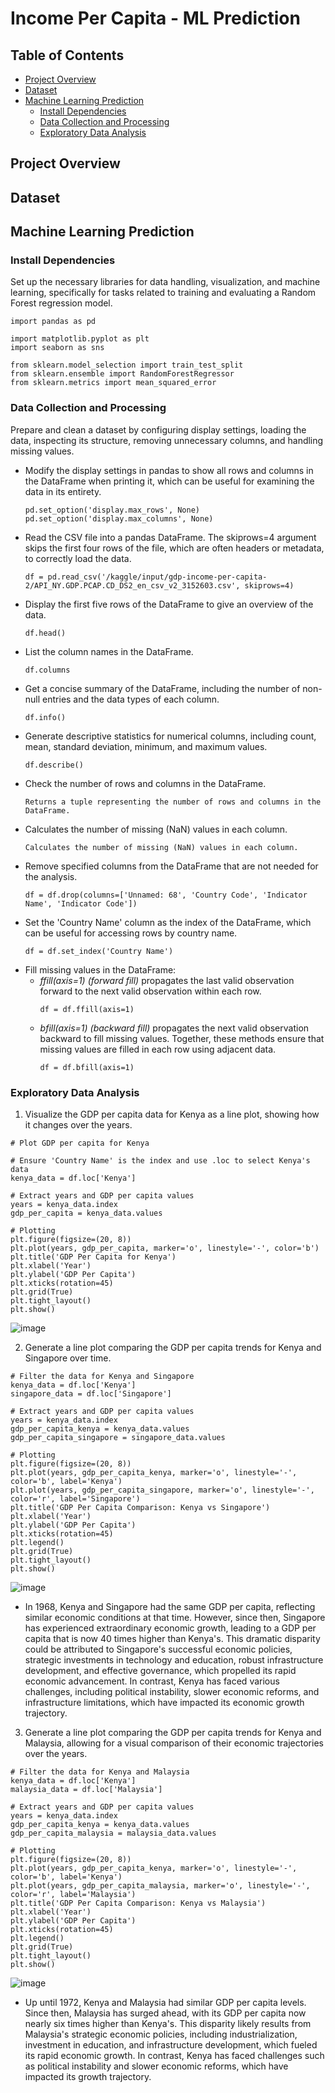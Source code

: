 # Income Per Capita - ML Prediction

## Table of Contents
- [Project Overview](#project-overview)
- [Dataset](#dataset)
- [Machine Learning Prediction](#achine-learning-prediction)
  - [Install Dependencies](#install-dependencies)
  - [Data Collection and Processing](#data-collection-and-processing)
  - [Exploratory Data Analysis](#exploratory-data-analysis)

## Project Overview

## Dataset

## Machine Learning Prediction
### Install Dependencies
Set up the necessary libraries for data handling, visualization, and machine learning, specifically for tasks related to training and evaluating a Random Forest regression model.

```
import pandas as pd

import matplotlib.pyplot as plt
import seaborn as sns

from sklearn.model_selection import train_test_split
from sklearn.ensemble import RandomForestRegressor
from sklearn.metrics import mean_squared_error
```
### Data Collection and Processing
Prepare and clean a dataset by configuring display settings, loading the data, inspecting its structure, removing unnecessary columns, and handling missing values.
- Modify the display settings in pandas to show all rows and columns in the DataFrame when printing it, which can be useful for examining the data in its entirety.
  ```
  pd.set_option('display.max_rows', None)
  pd.set_option('display.max_columns', None)
  ```
- Read the CSV file into a pandas DataFrame. The skiprows=4 argument skips the first four rows of the file, which are often headers or metadata, to correctly load the data.
  ```
  df = pd.read_csv('/kaggle/input/gdp-income-per-capita-2/API_NY.GDP.PCAP.CD_DS2_en_csv_v2_3152603.csv', skiprows=4)
  ```
- Display the first five rows of the DataFrame to give an overview of the data.
  ```
  df.head()
  ```
- List the column names in the DataFrame.
  ```
  df.columns
  ```
- Get a concise summary of the DataFrame, including the number of non-null entries and the data types of each column.
  ```
  df.info()
  ```
- Generate descriptive statistics for numerical columns, including count, mean, standard deviation, minimum, and maximum values.
  ```
  df.describe()
  ```
- Check the number of rows and columns in the DataFrame.
  ```
  Returns a tuple representing the number of rows and columns in the DataFrame.
  ```
- Calculates the number of missing (NaN) values in each column.
  ```
  Calculates the number of missing (NaN) values in each column.
  ```
- Remove specified columns from the DataFrame that are not needed for the analysis.
  ```
  df = df.drop(columns=['Unnamed: 68', 'Country Code', 'Indicator Name', 'Indicator Code'])
  ```
- Set the 'Country Name' column as the index of the DataFrame, which can be useful for accessing rows by country name.
  ```
  df = df.set_index('Country Name')
  ```
- Fill missing values in the DataFrame:
    - _ffill(axis=1) (forward fill)_ propagates the last valid observation forward to the next valid observation within each row.
      ```
      df = df.ffill(axis=1)
      ```
    - _bfill(axis=1) (backward fill)_ propagates the next valid observation backward to fill missing values. Together, these methods ensure that missing values are filled in each row using adjacent data.
      ```
      df = df.bfill(axis=1)
      ```
### Exploratory Data Analysis
1. Visualize the GDP per capita data for Kenya as a line plot, showing how it changes over the years.
```
# Plot GDP per capita for Kenya

# Ensure 'Country Name' is the index and use .loc to select Kenya's data
kenya_data = df.loc['Kenya']

# Extract years and GDP per capita values
years = kenya_data.index
gdp_per_capita = kenya_data.values

# Plotting
plt.figure(figsize=(20, 8))
plt.plot(years, gdp_per_capita, marker='o', linestyle='-', color='b')
plt.title('GDP Per Capita for Kenya')
plt.xlabel('Year')
plt.ylabel('GDP Per Capita')
plt.xticks(rotation=45)
plt.grid(True)
plt.tight_layout()
plt.show()
```

![image](https://github.com/user-attachments/assets/cead41d7-b6dd-45e9-aefb-e39677cd0069)

2. Generate a line plot comparing the GDP per capita trends for Kenya and Singapore over time.
```
# Filter the data for Kenya and Singapore
kenya_data = df.loc['Kenya']
singapore_data = df.loc['Singapore']

# Extract years and GDP per capita values
years = kenya_data.index
gdp_per_capita_kenya = kenya_data.values
gdp_per_capita_singapore = singapore_data.values

# Plotting
plt.figure(figsize=(20, 8))
plt.plot(years, gdp_per_capita_kenya, marker='o', linestyle='-', color='b', label='Kenya')
plt.plot(years, gdp_per_capita_singapore, marker='o', linestyle='-', color='r', label='Singapore')
plt.title('GDP Per Capita Comparison: Kenya vs Singapore')
plt.xlabel('Year')
plt.ylabel('GDP Per Capita')
plt.xticks(rotation=45)
plt.legend()
plt.grid(True)
plt.tight_layout()
plt.show()
```

![image](https://github.com/user-attachments/assets/6541f4d0-bdca-4e4c-8f28-e82e5b3cdb01)

  - In 1968, Kenya and Singapore had the same GDP per capita, reflecting similar economic conditions at that time. However, since then, Singapore has experienced extraordinary economic growth, leading to a GDP per capita that is now 40 times higher than Kenya's. This dramatic disparity could be attributed to Singapore's successful economic policies, strategic investments in technology and education, robust infrastructure development, and effective governance, which propelled its rapid economic advancement. In contrast, Kenya has faced various challenges, including political instability, slower economic reforms, and infrastructure limitations, which have impacted its economic growth trajectory.

3.  Generate a line plot comparing the GDP per capita trends for Kenya and Malaysia, allowing for a visual comparison of their economic trajectories over the years.
```
# Filter the data for Kenya and Malaysia
kenya_data = df.loc['Kenya']
malaysia_data = df.loc['Malaysia']

# Extract years and GDP per capita values
years = kenya_data.index
gdp_per_capita_kenya = kenya_data.values
gdp_per_capita_malaysia = malaysia_data.values

# Plotting
plt.figure(figsize=(20, 8))
plt.plot(years, gdp_per_capita_kenya, marker='o', linestyle='-', color='b', label='Kenya')
plt.plot(years, gdp_per_capita_malaysia, marker='o', linestyle='-', color='r', label='Malaysia')
plt.title('GDP Per Capita Comparison: Kenya vs Malaysia')
plt.xlabel('Year')
plt.ylabel('GDP Per Capita')
plt.xticks(rotation=45)
plt.legend()
plt.grid(True)
plt.tight_layout()
plt.show()
```

![image](https://github.com/user-attachments/assets/42140045-a12f-4d76-8ff8-2b38545fb7be)

  - Up until 1972, Kenya and Malaysia had similar GDP per capita levels. Since then, Malaysia has surged ahead, with its GDP per capita now nearly six times higher than Kenya's. This disparity likely results from Malaysia's strategic economic policies, including industrialization, investment in education, and infrastructure development, which fueled its rapid economic growth. In contrast, Kenya has faced challenges such as political instability and slower economic reforms, which have impacted its growth trajectory.
